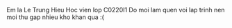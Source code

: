Em la Le Trung Hieu
Hoc vien lop C0220I1
Do moi lam quen voi lap trinh nen moi thu gap nhieu kho khan qua :(